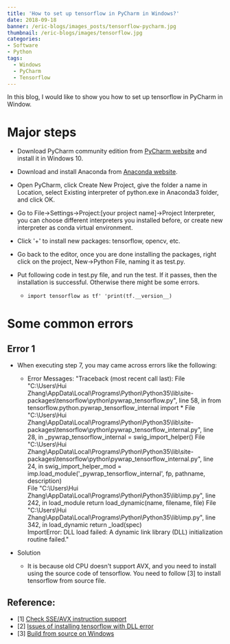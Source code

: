 ```yaml
---
title: 'How to set up tensorflow in PyCharm in Windows?'
date: 2018-09-18
banner: /eric-blogs/images_posts/tensorflow-pycharm.jpg
thumbnail: /eric-blogs/images/tensorflow.jpg
categories:
- Software
- Python
tags:
  - Windows
  - PyCharm
  - Tensorflow
---
```


In this blog, I would like to show you how to set up tensorflow in PyCharm in Window.

<!--more-->

# Major steps

* Download PyCharm community edition from [PyCharm website](https://www.jetbrains.com/pycharm/download/#section=windows) and install it in Windows 10.

* Download and install Anaconda from [Anaconda website](https://www.anaconda.com/download/#windows).

* Open PyCharm, click Create New Project, give the folder a name in Location, select Existing interpreter of python.exe in Anaconda3 folder, and click OK.

* Go to File->Settings->Project:[your project name]->Project Interpreter, you can choose different interpreters you installed before, or create new interpreter as conda virtual environment.

* Click '+' to install new packages: tensorflow, opencv, etc.

* Go back to the editor, once you are done installing the packages, right click on the project, New->Python File, naming it as test.py.

* Put following code in test.py file, and run the test. If it passes, then the installation is successful. Otherwise there might be some errors.
  - `import tensorflow as tf' 'print(tf.__version__)`


# Some common errors

## Error 1
 * When executing step 7, you may came across errors like the following:
   - Error Messages:
	"Traceback (most recent call last):
	File "C:\Users\Hui Zhang\AppData\Local\Programs\Python\Python35\lib\site-packages\tensorflow\python\pywrap_tensorflow.py", line 58, in <module> from tensorflow.python.pywrap_tensorflow_internal import *
	File "C:\Users\Hui Zhang\AppData\Local\Programs\Python\Python35\lib\site-packages\tensorflow\python\pywrap_tensorflow_internal.py", line 28, in <module> _pywrap_tensorflow_internal = swig_import_helper()	
	File "C:\Users\Hui Zhang\AppData\Local\Programs\Python\Python35\lib\site-packages\tensorflow\python\pywrap_tensorflow_internal.py", line 24, in swig_import_helper_mod = imp.load_module('_pywrap_tensorflow_internal', fp, pathname, description)	
	File "C:\Users\Hui Zhang\AppData\Local\Programs\Python\Python35\lib\imp.py", line 242, in load_module return load_dynamic(name, filename, file)
	File "C:\Users\Hui Zhang\AppData\Local\Programs\Python\Python35\lib\imp.py", line 342, in load_dynamic return _load(spec)	
	ImportError: DLL load failed: A dynamic link library (DLL) initialization routine failed."

 * Solution
   * It is because old CPU doesn't support AVX, and you need to install using the source code of tensorflow. You need to follow [3] to install tensorflow from source file.


Reference:
------
* [1] [Check SSE/AVX instruction support](https://gist.github.com/hi2p-perim/7855506#file-ssecheck-cpp)
* [2] [Issues of installing tensorflow with DLL error](https://github.com/tensorflow/tensorflow/issues/17761)
* [3] [Build from source on Windows](https://www.tensorflow.org/install/source_windows)